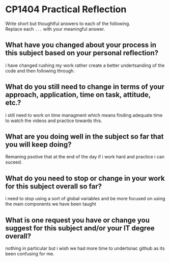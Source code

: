 # CP1404 Practical Reflection

Write short but thoughtful answers to each of the following.  
Replace each `...` with your meaningful answer.

## What have you changed about your process in this subject based on your personal reflection?

i have changed rushing my work rather create a better undertsanding of the code and then following through.

## What do you still need to change in terms of your approach, application, time on task, attitude, etc.?

i still need to work on time managment which means finding adequate time to watch the videos and practice towards this.

## What are you doing well in the subject so far that you will keep doing?

Remaning psotive that at the end of the day if i work hard and practice i can suceed.

## What do you need to stop or change in your work for this subject overall so far?

i need to stop using a sort of global variables and be more focused on using the main components we have been taught

## What is one request you have or change you suggest for this subject and/or your IT degree overall?

nothing in particular but i wish we had more time to undertsnac github as its been confusing for me.

